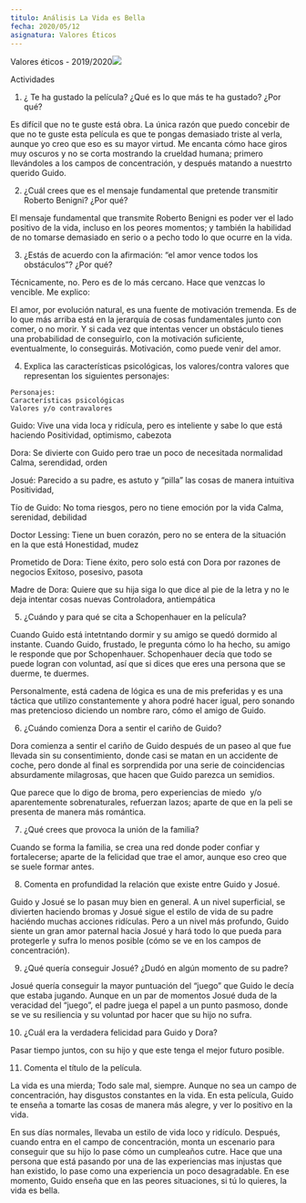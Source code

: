 ```yaml
---
titulo: Análisis La Vida es Bella
fecha: 2020/05/12 
asignatura: Valores Éticos
---
```


Valores éticos - 2019/2020![](https://lh5.googleusercontent.com/WNi1KdLjjc7jrZ6b1HasWegyUeq_PuN3ZvadJJcK8vQbW8hysEnnVZpm9L2umUqAyruC3T92K8IZIGlH0u-rMDUU59dFrKP9UY9GxWGiFEgxQY9DebmdaWr8jid-_gnsWxgOiIcxe3GkRzkznR8JgS4CPy-fNlXXsh4p4hCIEizaMOLN003g_MNppTLd-R2LIcEx5vVS)  

Actividades

1.  ¿ Te ha gustado la película? ¿Qué es lo que más te ha gustado? ¿Por qué?
    
Es difícil que no te guste está obra. La única razón que puedo concebir de que no te guste esta película es que te pongas demasiado triste al verla, aunque yo creo que eso es su mayor virtud. Me encanta cómo hace giros muy oscuros y no se corta mostrando la crueldad humana; primero llevándoles a los campos de concentración, y después matando a nuestrto querido Guido. 

  

2.  ¿Cuál crees que es el mensaje fundamental que pretende transmitir Roberto Benigni? ¿Por qué?
    

El mensaje fundamental que transmite Roberto Benigni es poder ver el lado positivo de la vida, incluso en los peores momentos; y también la habilidad de no tomarse demasiado en serio o a pecho todo lo que ocurre en la vida.

  

3.  ¿Estás de acuerdo con la afirmación: “el amor vence todos los obstáculos”? ¿Por qué?
    

Técnicamente, no. Pero es de lo más cercano. Hace que venzcas lo vencible. Me explico: 

El amor, por evolución natural, es una fuente de motivación tremenda. Es de lo que más arriba está en la jerarquía de cosas fundamentales junto con comer, o no morir. Y si cada vez que intentas vencer un obstáculo tienes una probabilidad de conseguirlo, con la motivación suficiente, eventualmente, lo conseguirás. Motivación, como puede venir del amor. 

  

4.  Explica las características psicológicas, los valores/contra valores que representan los siguientes personajes:
    

  

```
Personajes: 
Características psicológicas
Valores y/o contravalores
```

Guido: 
Vive una vida loca y ridícula, pero es inteliente y sabe lo que está haciendo
Positividad, optimismo, cabezota

Dora: 
Se divierte con Guido pero trae un poco de necesitada normalidad
Calma, serendidad, orden

Josué: 
Parecido a su padre, es astuto y “pilla” las cosas de manera intuitiva
Positividad, 

Tío de Guido: 
No toma riesgos, pero no tiene emoción por la vida
Calma, serenidad, debilidad

Doctor Lessing: 
Tiene un buen corazón, pero no se entera de la situación en la que está
Honestidad, mudez

Prometido de Dora: 
Tiene éxito, pero solo está con Dora por razones de negocios
Exitoso, posesivo, pasota

Madre de Dora: 
Quiere que su hija siga lo que dice al pie de la letra y no le deja intentar cosas nuevas
Controladora, antiempática

  
  

5.  ¿Cuándo y para qué se cita a Schopenhauer en la película?
    

Cuando Guido está intetntando dormir y su amigo se quedó dormido al instante. Cuando Guido, frustado, le pregunta cómo lo ha hecho, su amigo le responde que por Schopenhauer. Schopenhauer decía que todo se puede logran con voluntad, así que si dices que eres una persona que se duerme, te duermes. 

Personalmente, está cadena de lógica es una de mis preferidas y es una táctica que utilizo constantemente y ahora podré hacer igual, pero sonando mas pretencioso diciendo un nombre raro, cómo el amigo de Guido. 

  

6.  ¿Cuándo comienza Dora a sentir el cariño de Guido?
    

Dora comienza a sentir el cariño de Guido después de un paseo al que fue llevada sin su consentimiento, donde casi se matan en un accidente de coche, pero donde al final es sorprendida por una serie de coincidencias absurdamente milagrosas, que hacen que Guido parezca un semidios. 

Que parece que lo digo de broma, pero experiencias de miedo  y/o aparentemente sobrenaturales, refuerzan lazos; aparte de que en la peli se presenta de manera más romántica. 

  

7.  ¿Qué crees que provoca la unión de la familia?
    

Cuando se forma la familia, se crea una red donde poder confiar y fortalecerse; aparte de la felicidad que trae el amor, aunque eso creo que se suele formar antes. 

  

8.  Comenta en profundidad la relación que existe entre Guido y Josué.
    

Guido y Josué se lo pasan muy bien en general. A un nivel superficial, se divierten haciendo bromas y Josué sigue el estilo de vida de su padre haciéndo muchas acciones ridículas. Pero a un nivel más profundo, Guido siente un gran amor paternal hacia Josué y hará todo lo que pueda para protegerle y sufra lo menos posible (cómo se ve en los campos de concentración). 

  

9.  ¿Qué quería conseguir Josué? ¿Dudó en algún momento de su padre?
    

Josué quería conseguir la mayor puntuación del “juego” que Guido le decía que estaba jugando. Aunque en un par de momentos Josué duda de la veracidad del “juego”, el padre juega el papel a un punto pasmoso, donde se ve su resiliencia y su voluntad por hacer que su hijo no sufra. 

  

10.  ¿Cuál era la verdadera felicidad para Guido y Dora?
    

Pasar tiempo juntos, con su hijo y que este tenga el mejor futuro posible. 

  

11.  Comenta el título de la película.
    

La vida es una mierda; Todo sale mal, siempre. Aunque no sea un campo de concentración, hay disgustos constantes en la vida. En esta película, Guido te enseña a tomarte las cosas de manera más alegre, y ver lo positivo en la vida. 

En sus días normales, llevaba un estilo de vida loco y ridículo. Después, cuando entra en el campo de concentración, monta un escenario para conseguir que su hijo lo pase cómo un cumpleaños cutre. Hace que una persona que está pasando por una de las experiencias mas injustas que han existido, lo pase como una experiencia un poco desagradable. En ese momento, Guido enseña que en las peores situaciones, si tú lo quieres, la vida es bella.